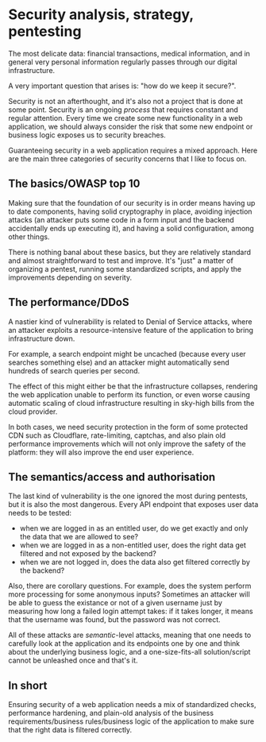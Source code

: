 # Security analysis, strategy, pentesting

The most delicate data: financial transactions, medical information, and in general very personal information regularly passes through our digital infrastructure.

A very important question that arises is: "how do we keep it secure?". 

Security is not an afterthought, and it's also not a project that is done at some point. Security is an ongoing _process_ that requires constant and regular attention. Every time we create some new functionality in a web application, we should always consider the risk that some new endpoint or business logic exposes us to security breaches.

Guaranteeing security in a web application requires a mixed approach. Here are the main three categories of security concerns that I like to focus on.

## The basics/OWASP top 10
Making sure that the foundation of our security is in order means having up to date components, having solid cryptography in place, avoiding injection attacks (an attacker puts some code in a form input and the backend accidentally ends up executing it), and having a solid configuration, among other things.

There is nothing banal about these basics, but they are relatively standard and almost straightforward to test and improve. It's "just" a matter of organizing a pentest, running some standardized scripts, and apply the improvements depending on severity.

## The performance/DDoS
A nastier kind of vulnerability is related to Denial of Service attacks, where an attacker exploits a resource-intensive feature of the application to bring infrastructure down.

For example, a search endpoint might be uncached (because every user searches something else) and an attacker might automatically send hundreds of search queries per second.

The effect of this might either be that the infrastructure collapses, rendering the web application unable to perform its function, or even worse causing automatic scaling of cloud infrastructure resulting in sky-high bills from the cloud provider.

In both cases, we need security protection in the form of some protected CDN such as Cloudflare, rate-limiting, captchas, and also plain old performance improvements which will not only improve the safety of the platform: they will also improve the end user experience.

## The semantics/access and authorisation
The last kind of vulnerability is the one ignored the most during pentests, but it is also the most dangerous. Every API endpoint that exposes user data needs to be tested:
- when we are logged in as an entitled user, do we get exactly and only the data that we are allowed to see?
- when we are logged in as a non-entitled user, does the right data get filtered and not exposed by the backend?
- when we are not logged in, does the data also get filtered correctly by the backend?

Also, there are corollary questions. For example, does the system perform more processing for some anonymous inputs? Sometimes an attacker will be able to guess the existance or not of a given username just by measuring how long a failed login attempt takes: if it takes longer, it means that the username was found, but the password was not correct.

All of these attacks are _semantic_-level attacks, meaning that one needs to carefully look at the application and its endpoints one by one and think about the underlying business logic, and a one-size-fits-all solution/script cannot be unleashed once and that's it.

## In short
Ensuring security of a web application needs a mix of standardized checks, performance hardening, and plain-old analysis of the business requirements/business rules/business logic of the application to make sure that the right data is filtered correctly.

<!-- Would you like to take a look at the security of a web application together? 
>> Contact form <<>> -->

